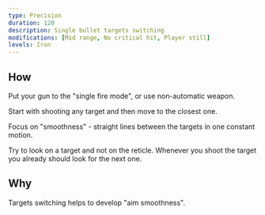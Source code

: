 ```yaml
---
type: Precision
duration: 120
description: Single bullet targets switching
modifications: [Mid range, No critical hit, Player still]
levels: Iron
---
```


## How

Put your gun to the "single fire mode", or use non-automatic weapon.

Start with shooting any target and then move to the closest one.

Focus on "smoothness" - straight lines between the targets in one constant motion.

Try to look on a target and not on the reticle. Whenever you shoot the target you already should look for the next one.

## Why

Targets switching helps to develop "aim smoothness".
